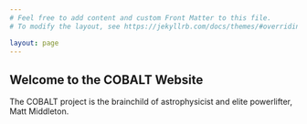 ```yaml
---
# Feel free to add content and custom Front Matter to this file.
# To modify the layout, see https://jekyllrb.com/docs/themes/#overriding-theme-defaults

layout: page
---
```


## Welcome to the COBALT Website

The COBALT project is the brainchild of astrophysicist and elite powerlifter, Matt Middleton.
